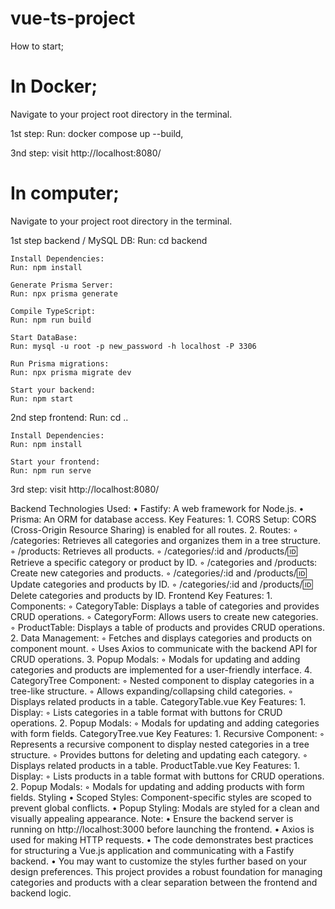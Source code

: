 # vue-ts-project
How to start;

# In Docker;
  Navigate to your project root directory in the terminal.
  
  1st step:
    Run: docker compose up --build,
    
  3nd step:
    visit http://localhost:8080/

# In computer;
  Navigate to your project root directory in the terminal.
  
  1st step backend / MySQL DB:
    Run: cd backend
    
    Install Dependencies:
    Run: npm install
    
    Generate Prisma Server:
    Run: npx prisma generate
    
    Compile TypeScript:
    Run: npm run build
    
    Start DataBase:
    Run: mysql -u root -p new_password -h localhost -P 3306
    
    Run Prisma migrations:
    Run: npx prisma migrate dev
    
    Start your backend:
    Run: npm start

  2nd step frontend:
    Run: cd ..
    
    Install Dependencies:
    Run: npm install
        
    Start your frontend:
    Run: npm run serve

  3rd step:
    visit http://localhost:8080/




Backend 
Technologies Used:
    • Fastify: A web framework for Node.js.
    • Prisma: An ORM for database access.
Key Features:
    1. CORS Setup: CORS (Cross-Origin Resource Sharing) is enabled for all routes.
    2. Routes:
        ◦ /categories: Retrieves all categories and organizes them in a tree structure.
        ◦ /products: Retrieves all products.
        ◦ /categories/:id and /products/:id: Retrieve a specific category or product by ID.
        ◦ /categories and /products: Create new categories and products.
        ◦ /categories/:id and /products/:id: Update categories and products by ID.
        ◦ /categories/:id and /products/:id: Delete categories and products by ID.
Frontend 
Key Features:
    1. Components:
        ◦ CategoryTable: Displays a table of categories and provides CRUD operations.
        ◦ CategoryForm: Allows users to create new categories.
        ◦ ProductTable: Displays a table of products and provides CRUD operations.
    2. Data Management:
        ◦ Fetches and displays categories and products on component mount.
        ◦ Uses Axios to communicate with the backend API for CRUD operations.
    3. Popup Modals:
        ◦ Modals for updating and adding categories and products are implemented for a user-friendly interface.
    4. CategoryTree Component:
        ◦ Nested component to display categories in a tree-like structure.
        ◦ Allows expanding/collapsing child categories.
        ◦ Displays related products in a table.
CategoryTable.vue
Key Features:
    1. Display:
        ◦ Lists categories in a table format with buttons for CRUD operations.
    2. Popup Modals:
        ◦ Modals for updating and adding categories with form fields.
CategoryTree.vue
Key Features:
    1. Recursive Component:
        ◦ Represents a recursive component to display nested categories in a tree structure.
        ◦ Provides buttons for deleting and updating each category.
        ◦ Displays related products in a table.
ProductTable.vue
Key Features:
    1. Display:
        ◦ Lists products in a table format with buttons for CRUD operations.
    2. Popup Modals:
        ◦ Modals for updating and adding products with form fields.
Styling
    • Scoped Styles: Component-specific styles are scoped to prevent global conflicts.
    • Popup Styling: Modals are styled for a clean and visually appealing appearance.
Note:
    • Ensure the backend server is running on http://localhost:3000 before launching the frontend.
    • Axios is used for making HTTP requests.
    • The code demonstrates best practices for structuring a Vue.js application and communicating with a Fastify backend.
    • You may want to customize the styles further based on your design preferences.
This project provides a robust foundation for managing categories and products with a clear separation between the frontend and backend logic.



